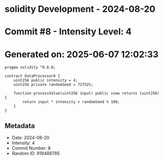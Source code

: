﻿# solidity Development - 2024-08-20
# Commit #8 - Intensity Level: 4
# Generated on: 2025-06-07 12:02:33
```solidity
pragma solidity ^0.8.0;

contract DataProcessor8 {
    uint256 public intensity = 4;
    uint256 private randomSeed = 727525;

    function processValue(uint256 input) public view returns (uint256) {
        return input * intensity + randomSeed % 100;
    }
}
```
## Metadata
- Date: 2024-08-20
- Intensity: 4
- Commit Number: 8
- Random ID: 919488785
